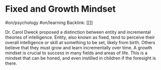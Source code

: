 # Fixed and Growth Mindset
#on/psychology #on/learning 
Backlink: [[]]

Dr. Carol Dweck proposed a distinction between entity and incremental theories of intelligence. Entity, also known as fixed, tend to perceive their overall intelligence or skill at something to be set, likely from birth. Others believe that they must grow and learn incrementally over time. 
A growth mindset is crucial to success in many fields and areas of life. This is a mindset that can be honed, and even instilled in children if the foresight is there.